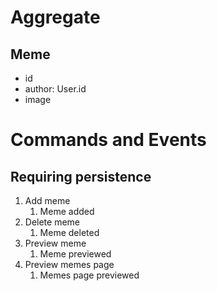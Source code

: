 # Aggregate

## Meme

* id
* author: User.id
* image

# Commands and Events

## Requiring persistence

1. Add meme
   1. Meme added
2. Delete meme
   1. Meme deleted
3. Preview meme
   1. Meme previewed
4. Preview memes page
   1. Memes page previewed